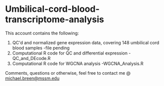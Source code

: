 # Umbilical-cord-blood-transcriptome-analysis
This account contains the following:

1. QC'd and normalized gene expression data, covering 148 umbilical cord blood samples -file pending
2. Computational R code for QC and differential expression -QC_and_DEcode.R
3. Computational R code for WGCNA analysis -WGCNA_Analysis.R

Comments, questions or otherwise, feel free to contact me @ michael.breen@mssm.edu
